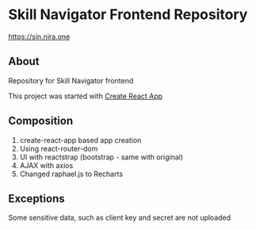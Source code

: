 # Skill Navigator Frontend Repository

https://sin.nira.one

## About

Repository for Skill Navigator frontend

This project was started with [Create React App](https://github.com/facebook/create-react-app)

## Composition

1) create-react-app based app creation
2) Using react-router-dom
3) UI with reactstrap (bootstrap - same with original)
4) AJAX with axios
5) Changed raphael.js to Recharts

## Exceptions

Some sensitive data, such as client key and secret are not uploaded